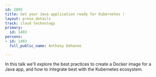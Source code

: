 ```yaml
---
id: 2893
title: Get your Java application ready for Kubernetes !
layout: preso_details
track: cloud technology
primary:
  id: 1493
persons:
- id: 1493
  full_public_name: Anthony Dahanne

---
```

In this talk we'll explore the best practices to create a Docker image for a Java app, and how to integrate best with the Kubernetes ecosystem.
